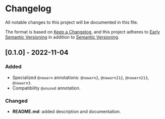 # Changelog

All notable changes to this project will be documented in this file.

The format is based on [Keep a Changelog](https://keepachangelog.com/en/1.0.0/),
and this project adheres to [Early Semantic Versioning](https://docs.scala-lang.org/overviews/core/binary-compatibility-for-library-authors.html#recommended-versioning-scheme) in addition to [Semantic Versioning](https://semver.org/spec/v2.0.0.html).

## [0.1.0] - 2022-11-04

### Added
- Specialized `@nowarn` annotations: `@nowarn2`, `@nowarn212`, `@nowarn213`, `@nowarn3`.
- Compatibility `@unused` annotation.

### Changed
- **README.md**: added description and documentation.
